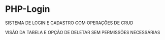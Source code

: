 <h1>PHP-Login</h1>

<p>SISTEMA DE LOGIN E CADASTRO COM OPERAÇÕES DE CRUD</p>
<p>VISÃO DA TABELA E OPÇÃO DE DELETAR SEM PERMISSÕES NECESSÁRIAS</p>
